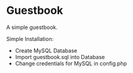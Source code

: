 Guestbook
=========

A simple guestbook.

Simple Installation:
- Create MySQL Database
- Import guestbook.sql into Database
- Change credentials for MySQL in config.php
